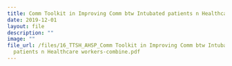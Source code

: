 ```yaml
---
title: Comm Toolkit in Improving Comm btw Intubated patients n Healthcare workers
date: 2019-12-01
layout: file
description: ""
image: ""
file_url: /files/16_TTSH_AHSP_Comm Toolkit in Improving Comm btw Intubated
  patients n Healthcare workers-combine.pdf
---
```

